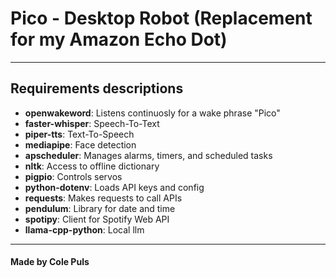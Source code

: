 # Pico - Desktop Robot (Replacement for my Amazon Echo Dot)

---

## Requirements descriptions
- **openwakeword**: Listens continuosly for a wake phrase "Pico"
- **faster-whisper**: Speech-To-Text
- **piper-tts**: Text-To-Speech
- **mediapipe**: Face detection
- **apscheduler**: Manages alarms, timers, and scheduled tasks
- **nltk**: Access to offline dictionary
- **pigpio**: Controls servos
- **python-dotenv**: Loads API keys and config
- **requests**: Makes requests to call APIs
- **pendulum**: Library for date and time
- **spotipy**: Client for Spotify Web API
- **llama-cpp-python**: Local llm

---

#### Made by Cole Puls